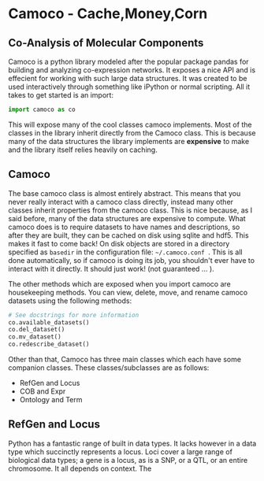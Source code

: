 Camoco - Cache,Money,Corn
======

Co-Analysis of Molecular Components
-----------------------------------

Camoco is a python library modeled after the popular package pandas for building 
and analyzing co-expression networks. It exposes a nice API and is effecient for
working with such large data structures. It was created to be used interactively 
through something like iPython or normal scripting. All it takes to get started 
is an import:

```python
import camoco as co
```

This will expose many of the cool classes camoco implements. Most of the classes
in the library inherit directly from the Camoco class. This is because many of the
data structures the library implements are **expensive** to make and the library
itself relies heavily on caching. 

Camoco 
------
The base camoco class is almost entirely abstract. This means that you never really
interact with a camoco class directly, instead many other classes inherit properties
from the camoco class. This is nice because, as I said before, many of the data structures
are expensive to compute. What camoco does is to require datasets to have names and descriptions,
so after they are built, they can be cached on disk using sqlite and hdf5. This makes it fast
to come back! On disk objects are stored in a directory specified as `basedir` in the configuration file:
`~/.camoco.conf `. This is all done automatically, so if camoco is doing its job, you shouldn't
ever have to interact with it directly. It should just work! (not guaranteed ... ).

The other methods which are exposed when you import camoco are housekeeping methods. You can view, delete,
move, and rename camoco datasets using the following methods:

```python
# See docstrings for more information
co.available_datasets()
co.del_dataset()
co.mv_dataset()
co.redescribe_dataset() 
```

Other than that, Camoco has three main classes which each have some companion classes.
These classes/subclasses are as follows:

+ RefGen and Locus
+ COB and Expr
+ Ontology and Term


RefGen and Locus
----------------
Python has a fantastic range of built in data types. It lacks however in a data type which succinctly 
represents a locus. Loci cover a large range of biological data types; a gene is a locus, as is a SNP,
or a QTL, or an entire chromosome. It all depends on context. The 
